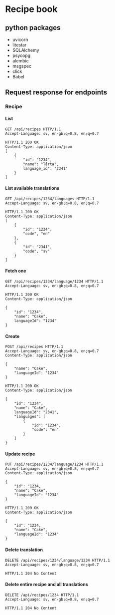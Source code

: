 # Recipe book

## python packages
* uvicorn
* litestar
* SQLAlchemy
* psycopg
* alembic
* msgspec
* click
* Babel


## Request response for endpoints
### Recipe
#### List
```http request
GET /api/recipes HTTP/1.1
Accept-Language: sv, en-gb;q=0.8, en;q=0.7
```
```http response
HTTP/1.1 200 OK
Content-Type: application/json
[
    {
        "id": "1234",
        "name": "Tårta",
        language_id": "2341"
    }
]
```
#### List available translations
```http request
GET /api/recipes/1234/languages HTTP/1.1
Accept-Language: sv, en-gb;q=0.8, en;q=0.7
```
```http response
HTTP/1.1 200 OK
Content-Type: application/json
[
    {
        "id": "1234",
        "code", "en"
    },
    {
        "id": "2341",
        "code", "sv"
    }
]
```

#### Fetch one
```http request
GET /api/recipes/1234/language/1234 HTTP/1.1
Accept-Language: sv, en-gb;q=0.8, en;q=0.7
```
```http response
HTTP/1.1 200 OK
Content-Type: application/json

{
    "id": "1234",
    "name": "Cake",
    languageId": "1234"
}
```
#### Create
```http request
POST /api/recipes HTTP/1.1
Accept-Language: sv, en-gb;q=0.8, en;q=0.7
Content-Type: application/json

{
    "name": "Cake",
    "languageId": "1234"
}
```
```http response
HTTP/1.1 200 OK
Content-Type: application/json

{
    "id": "1234",
    "name": "Cake",
    languageId": "2341",
    "languages": [
        {
            "id": "1234",
            "code": "en"
        }
    ]
}
```
#### Update recipe
```http request
PUT /api/recipes/1234/language/1234 HTTP/1.1
Accept-Language: sv, en-gb;q=0.8, en;q=0.7
Content-Type: application/json

{
    "id": "1234,
    "name": "Cake",
    "languageId": "1234"
}
```
```http response
HTTP/1.1 200 OK
Content-Type: application/json

{
    "id": "1234,
    "name": "Cake",
    "languageId": "1234"
}
```
#### Delete translation
```http request
DELETE /api/recipes/1234/language/1234 HTTP/1.1
Accept-Language: sv, en-gb;q=0.8, en;q=0.7
```
```http response
HTTP/1.1 204 No Content
```
#### Delete entire recipe and all translations
```http request
DELETE /api/recipes/1234 HTTP/1.1
Accept-Language: sv, en-gb;q=0.8, en;q=0.7
```
```http response
HTTP/1.1 204 No Content
```